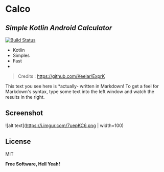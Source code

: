 # Calco
## _Simple Kotlin Android Calculator_

[![Build Status](https://travis-ci.org/joemccann/dillinger.svg?branch=master)](https://travis-ci.org/joemccann/dillinger)

- Kotlin
- Simples
- Fast
- 
> Credits : https://github.com/Keelar/ExprK

This text you see here is *actually- written in Markdown! To get a feel
for Markdown's syntax, type some text into the left window and
watch the results in the right.

## Screenshot

![alt text](https://i.imgur.com/7uepKC6.png | width=100)

## License

MIT

**Free Software, Hell Yeah!**

